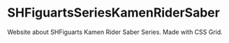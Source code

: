 # SHFiguartsSeriesKamenRiderSaber
Website about SHFiguarts Kamen Rider Saber Series. Made with CSS Grid.
